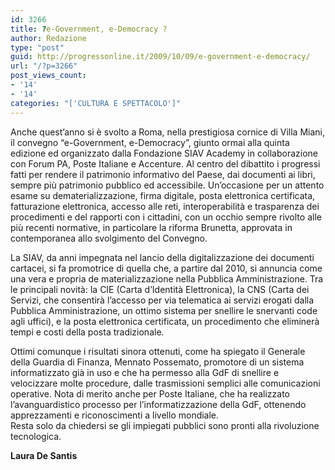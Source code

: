 ```yaml
---
id: 3266
title: ?e-Government, e-Democracy ?
author: Redazione
type: "post"
guid: http://progressonline.it/2009/10/09/e-government-e-democracy/
url: "/?p=3266"
post_views_count:
- '14'
- '14'
categories: "['CULTURA E SPETTACOLO']"
---
```


Anche quest’anno si è svolto a Roma, nella prestigiosa cornice di Villa Miani, il convegno “e-Government, e-Democracy”, giunto ormai alla quinta edizione ed organizzato dalla Fondazione SIAV Academy in collaborazione con Forum PA, Poste Italiane e Accenture. Al centro del dibattito i progressi fatti per rendere il patrimonio informativo del Paese, dai documenti ai libri, sempre più patrimonio pubblico ed accessibile. Un’occasione per un attento esame su dematerializzazione, firma digitale, posta elettronica certificata, fatturazione elettronica, accesso alle reti, interoperabilità e trasparenza dei procedimenti e del rapporti con i cittadini, con un occhio sempre rivolto alle più recenti normative, in particolare la riforma Brunetta, approvata in contemporanea allo svolgimento del Convegno.

La SIAV, da anni impegnata nel lancio della digitalizzazione dei documenti cartacei, si fa promotrice di quella che, a partire dal 2010, si annuncia come una vera e propria de materializzazione nella Pubblica Amministrazione. Tra le principali novità: la CIE (Carta d’Identità Elettronica), la CNS (Carta dei Servizi, che consentirà l’accesso per via telematica ai servizi erogati dalla Pubblica Amministrazione, un ottimo sistema per snellire le snervanti code agli uffici), e la posta elettronica certificata, un procedimento che eliminerà tempi e costi della posta tradizionale.

Ottimi comunque i risultati sinora ottenuti, come ha spiegato il Generale della Guardia di Finanza, Mennato Possemato, promotore di un sistema informatizzato già in uso e che ha permesso alla GdF di snellire e velocizzare molte procedure, dalle trasmissioni semplici alle comunicazioni operative. Nota di merito anche per Poste Italiane, che ha realizzato l’avanguardistico processo per l’informatizzazione della GdF, ottenendo apprezzamenti e riconoscimenti a livello mondiale.  
Resta solo da chiedersi se gli impiegati pubblici sono pronti alla rivoluzione tecnologica.

**Laura De Santis**
